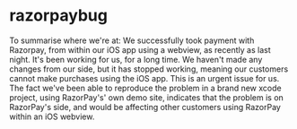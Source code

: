 # razorpaybug
To summarise where we're at:
We successfully took payment with Razorpay, from within our iOS app using a webview, as recently as last night. It's been working for us, for a long time.
We haven't made any changes from our side, but it has stopped working, meaning our customers cannot make purchases using the iOS app. This is an urgent issue for us.
The fact we've been able to reproduce the problem in a brand new xcode project, using RazorPay's' own demo site, indicates that the problem is on RazorPay's side, and would be affecting other customers using RazorPay within an iOS webview.
